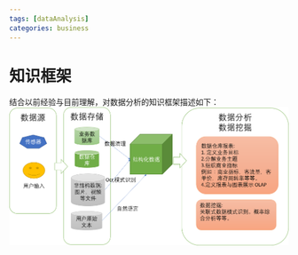 ```yaml
---
tags: [dataAnalysis]
categories: business 	
---
```

# 知识框架
结合以前经验与目前理解，对数据分析的知识框架描述如下：
![data-analysis-framework](/assets/img/data_analysis1.png)